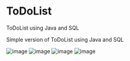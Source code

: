 # ToDoList
ToDoList using Java and SQL

Simple version of ToDoList using Java and SQL 

![image](https://github.com/szykor18/ToDoList/assets/115345580/09eb554e-c5ca-45cb-8997-ba476adeb677)
![image](https://github.com/szykor18/ToDoList/assets/115345580/b9df01e2-ab82-4e32-a424-1f2898d5e8ca)
![image](https://github.com/szykor18/ToDoList/assets/115345580/66137cf6-2ad3-45da-9654-cf56321c5f6a)
![image](https://github.com/szykor18/ToDoList/assets/115345580/097620c2-db97-4dde-b895-164fbc85eee4)
